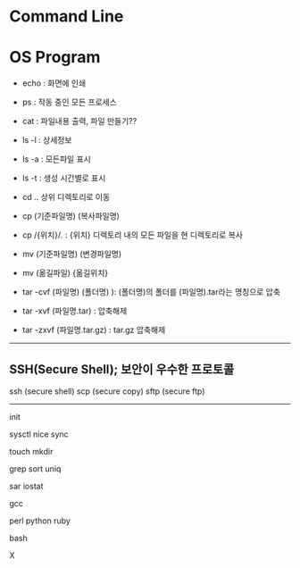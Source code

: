 # Command Line
# OS Program

* echo : 화면에 인쇄
* ps : 작동 중인 모든 프로세스 
* cat : 파일내용 출력, 파일 만들기??

* ls -l : 상세정보
* ls -a : 모든파일 표시
* ls -t : 생성 시간별로 표시

* cd .. 상위 디렉토리로 이동

* cp (기준파일명) (복사파일명)
* cp /{위치}/*.* : {위치} 디렉토리 내의 모든 파일을 현 디렉토리로 복사

* mv (기준파일명) (변경파일명)
* mv (옮길파일) {옮길위치}

* tar -cvf (파일명) (폴더명) ): (폴더명)의 폴더를 (파일명).tar라는 명칭으로 압축
* tar -xvf (파일명.tar) : 압축해제
* tar -zxvf (파일명.tar.gz) : tar.gz 압축해제

---

## SSH(Secure Shell); 보안이 우수한 프로토콜

ssh (secure shell)
scp (secure copy)
sftp (secure ftp)

---

init

sysctl
nice
sync

touch
mkdir

grep
sort
uniq

sar
iostat

gcc

perl
python
ruby

bash

X